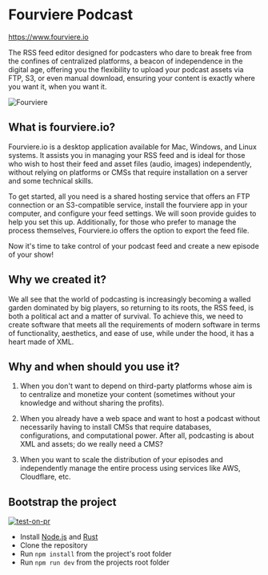 # Fourviere Podcast

https://www.fourviere.io

The RSS feed editor designed for podcasters who dare to break free
from the confines of centralized platforms, a beacon of independence
in the digital age, offering you the flexibility to upload your
podcast assets via FTP, S3, or even manual download, ensuring your
content is exactly where you want it, when you want it.

![Fourviere](./docs/01.png)

## What is fourviere.io?

Fourviere.io is a desktop application available for Mac, Windows, and Linux systems. It assists you in managing your RSS feed and is ideal for those who wish to host their feed and asset files (audio, images) independently, without relying on platforms or CMSs that require installation on a server and some technical skills.

To get started, all you need is a shared hosting service that offers an FTP connection or an S3-compatible service, install the fourviere app in your computer, and configure your feed settings. We will soon provide guides to help you set this up. Additionally, for those who prefer to manage the process themselves, Fourviere.io offers the option to export the feed file.

Now it's time to take control of your podcast feed and create a new episode of your show!

## Why we created it?

We all see that the world of podcasting is increasingly becoming a walled garden dominated by big players, so returning to its roots, the RSS feed, is both a political act and a matter of survival. To achieve this, we need to create software that meets all the requirements of modern software in terms of functionality, aesthetics, and ease of use, while under the hood, it has a heart made of XML.

## Why and when should you use it?

1. When you don't want to depend on third-party platforms whose aim is to centralize and monetize your content (sometimes without your knowledge and without sharing the profits).

2. When you already have a web space and want to host a podcast without necessarily having to install CMSs that require databases, configurations, and computational power. After all, podcasting is about XML and assets; do we really need a CMS?

3. When you want to scale the distribution of your episodes and independently manage the entire process using services like AWS, Cloudflare, etc.

## Bootstrap the project

[![test-on-pr](https://github.com/fourviere/fourviere-podcast/actions/workflows/test-on-pr.yml/badge.svg)](https://github.com/fourviere/fourviere-podcast/actions/workflows/test-on-pr.yml)

- Install [Node.js](https://nodejs.org/en) and [Rust](https://www.rust-lang.org/)
- Clone the repository
- Run `npm install` from the project's root folder
- Run `npm run dev` from the projects root folder
